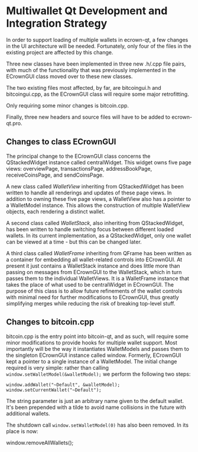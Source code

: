 Multiwallet Qt Development and Integration Strategy
===================================================

In order to support loading of multiple wallets in ecrown-qt, a few changes in the UI architecture will be needed.
Fortunately, only four of the files in the existing project are affected by this change.

Three new classes have been implemented in three new .h/.cpp file pairs, with much of the functionality that was previously
implemented in the ECrownGUI class moved over to these new classes.

The two existing files most affected, by far, are bitcoingui.h and bitcoingui.cpp, as the ECrownGUI class will require
some major retrofitting.

Only requiring some minor changes is bitcoin.cpp.

Finally, three new headers and source files will have to be added to ecrown-qt.pro.

Changes to class ECrownGUI
---------------------------
The principal change to the ECrownGUI class concerns the QStackedWidget instance called centralWidget.
This widget owns five page views: overviewPage, transactionsPage, addressBookPage, receiveCoinsPage, and sendCoinsPage.

A new class called *WalletView* inheriting from QStackedWidget has been written to handle all renderings and updates of
these page views. In addition to owning these five page views, a WalletView also has a pointer to a WalletModel instance.
This allows the construction of multiple WalletView objects, each rendering a distinct wallet.

A second class called *WalletStack*, also inheriting from QStackedWidget, has been written to handle switching focus between
different loaded wallets. In its current implementation, as a QStackedWidget, only one wallet can be viewed at a time -
but this can be changed later.

A third class called *WalletFrame* inheriting from QFrame has been written as a container for embedding all wallet-related
controls into ECrownGUI. At present it just contains a WalletStack instance and does little more than passing on messages
from ECrownGUI to the WalletStack, which in turn passes them to the individual WalletViews. It is a WalletFrame instance
that takes the place of what used to be centralWidget in ECrownGUI. The purpose of this class is to allow future
refinements of the wallet controls with minimal need for further modifications to ECrownGUI, thus greatly simplifying
merges while reducing the risk of breaking top-level stuff.

Changes to bitcoin.cpp
----------------------
bitcoin.cpp is the entry point into bitcoin-qt, and as such, will require some minor modifications to provide hooks for
multiple wallet support. Most importantly will be the way it instantiates WalletModels and passes them to the
singleton ECrownGUI instance called window. Formerly, ECrownGUI kept a pointer to a single instance of a WalletModel.
The initial change required is very simple: rather than calling `window.setWalletModel(&walletModel);` we perform the
following two steps:

	window.addWallet("~Default", &walletModel);
	window.setCurrentWallet("~Default");

The string parameter is just an arbitrary name given to the default wallet. It's been prepended with a tilde to avoid name collisions in the future with additional wallets.

The shutdown call `window.setWalletModel(0)` has also been removed. In its place is now:

window.removeAllWallets();
